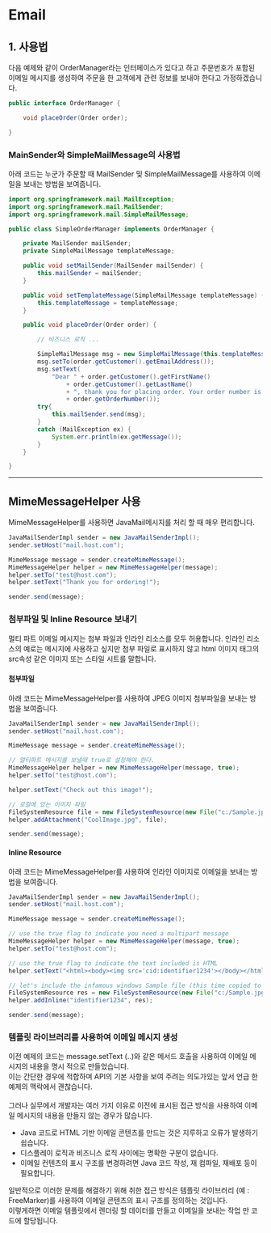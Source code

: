 # Email
## 1. 사용법
다음 예제와 같이 OrderManager라는 인터페이스가 있다고 하고 주문번호가 포함된 이메일 메시지를 생성하여 주문을 한 고객에게 관련 정보를 보내야 한다고 가정하겠습니다.

```java
public interface OrderManager {

    void placeOrder(Order order);

}
```

### MainSender와 SimpleMailMessage의 사용법
아래 코드는 누군가 주문할 때 MailSender 및 SimpleMailMessage를 사용하여 이메일을 보내는 방법을 보여줍니다.

```java
import org.springframework.mail.MailException;
import org.springframework.mail.MailSender;
import org.springframework.mail.SimpleMailMessage;

public class SimpleOrderManager implements OrderManager {

    private MailSender mailSender;
    private SimpleMailMessage templateMessage;

    public void setMailSender(MailSender mailSender) {
        this.mailSender = mailSender;
    }

    public void setTemplateMessage(SimpleMailMessage templateMessage) {
        this.templateMessage = templateMessage;
    }

    public void placeOrder(Order order) {

        // 비즈니스 로직 ...

        SimpleMailMessage msg = new SimpleMailMessage(this.templateMessage);
        msg.setTo(order.getCustomer().getEmailAddress());
        msg.setText(
            "Dear " + order.getCustomer().getFirstName()
                + order.getCustomer().getLastName()
                + ", thank you for placing order. Your order number is "
                + order.getOrderNumber());
        try{
            this.mailSender.send(msg);
        }
        catch (MailException ex) {
            System.err.println(ex.getMessage());
        }
    }

}
```
<hr>

## MimeMessageHelper 사용
MimeMessageHelper를 사용하면 JavaMail메시지를 처리 할 때 매우 편리합니다.

```java
JavaMailSenderImpl sender = new JavaMailSenderImpl();
sender.setHost("mail.host.com");

MimeMessage message = sender.createMimeMessage();
MimeMessageHelper helper = new MimeMessageHelper(message);
helper.setTo("test@host.com");
helper.setText("Thank you for ordering!");

sender.send(message);
```

### 첨부파일 및 Inline Resource 보내기
멀티 파트 이메일 메시지는 첨부 파일과 인라인 리소스를 모두 허용합니다. 인라인 리소스의 예로는 메시지에 사용하고 싶지만 첨부 파일로 표시하지 않고 html 이미지 태그의 src속성 같은 이미지 또는 스타일 시트를 말합니다.

#### 첨부파일
아래 코드는 MimeMessageHelper를 사용하여 JPEG 이미지 첨부파일을 보내는 방법을 보여줍니다.

```java
JavaMailSenderImpl sender = new JavaMailSenderImpl();
sender.setHost("mail.host.com");

MimeMessage message = sender.createMimeMessage();

// 멀티파트 메시지를 보낼때 true로 설정해야 한다.
MimeMessageHelper helper = new MimeMessageHelper(message, true);
helper.setTo("test@host.com");

helper.setText("Check out this image!");

// 로컬에 있는 이미지 파일
FileSystemResource file = new FileSystemResource(new File("c:/Sample.jpg"));
helper.addAttachment("CoolImage.jpg", file);

sender.send(message);

```

#### Inline Resource

아래 코드는 MimeMessageHelper를 사용하여 인라인 이미지로 이메일을 보내는 방법을 보여줍니다.

```java
JavaMailSenderImpl sender = new JavaMailSenderImpl();
sender.setHost("mail.host.com");

MimeMessage message = sender.createMimeMessage();

// use the true flag to indicate you need a multipart message
MimeMessageHelper helper = new MimeMessageHelper(message, true);
helper.setTo("test@host.com");

// use the true flag to indicate the text included is HTML
helper.setText("<html><body><img src='cid:identifier1234'></body></html>", true);

// let's include the infamous windows Sample file (this time copied to c:/)
FileSystemResource res = new FileSystemResource(new File("c:/Sample.jpg"));
helper.addInline("identifier1234", res);

sender.send(message);
```

### 템플릿 라이브러리를 사용하여 이메일 메시지 생성
이전 예제의 코드는 message.setText (..)와 같은 메서드 호출을 사용하여 이메일 메시지의 내용을 명시 적으로 만들었습니다.
<br>
이는 간단한 경우에 적합하며 API의 기본 사항을 보여 주려는 의도가있는 앞서 언급 한 예제의 맥락에서 괜찮습니다.
<br><br>
그러나 실무에서 개발자는 여러 가지 이유로 이전에 표시된 접근 방식을 사용하여 이메일 메시지의 내용을 만들지 않는 경우가 많습니다.

- Java 코드로 HTML 기반 이메일 콘텐츠를 만드는 것은 지루하고 오류가 발생하기 쉽습니다.
- 디스플레이 로직과 비즈니스 로직 사이에는 명확한 구분이 없습니다.
- 이메일 컨텐츠의 표시 구조를 변경하려면 Java 코드 작성, 재 컴파일, 재배포 등이 필요합니다.

일반적으로 이러한 문제를 해결하기 위해 취한 접근 방식은 템플릿 라이브러리 (예 : FreeMarker)를 사용하여 이메일 콘텐츠의 표시 구조를 정의하는 것입니다.
<br>
이렇게하면 이메일 템플릿에서 렌더링 할 데이터를 만들고 이메일을 보내는 작업 만 코드에 할당됩니다.